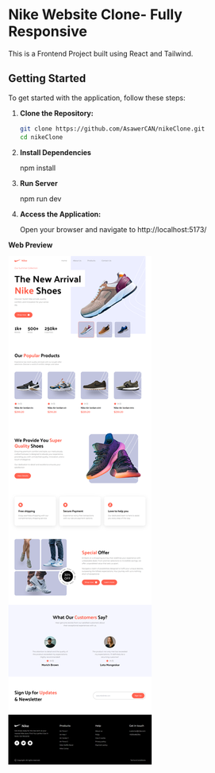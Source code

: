 # Nike Website Clone- Fully Responsive

This is a Frontend Project built using React and Tailwind.

## Getting Started

To get started with the application, follow these steps:

1. **Clone the Repository:**

   ```bash
   git clone https://github.com/AsawerCAN/nikeClone.git
   cd nikeClone

   ```

2. **Install Dependencies**

   npm install

3. **Run Server**

   npm run dev

4. **Access the Application:**

   Open your browser and navigate to http://localhost:5173/

**Web Preview**

![alt text](/public/nikeClone.png)
